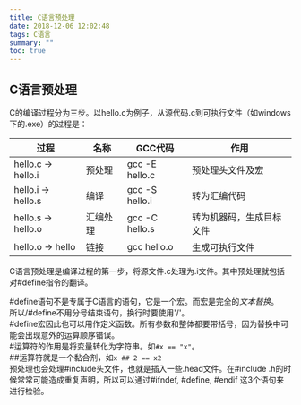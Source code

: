 ```yaml
---
title: C语言预处理
date: 2018-12-06 12:02:48
tags: C语言
summary: ""
toc: true
---
```


## C语言预处理

C的编译过程分为三步。以hello.c为例子，从源代码.c到可执行文件（如windows下的.exe）的过程是：

| 过程               | 名称     | GCC代码        | 作用                     |
| ------------------ | -------- | -------------- | ------------------------ |
| hello.c -> hello.i | 预处理   | gcc -E hello.c | 预处理头文件及宏         |
| hello.i -> hello.s | 编译     | gcc -S hello.i | 转为汇编代码             |
| hello.s -> hello.o | 汇编处理 | gcc -C hello.s | 转为机器码，生成目标文件 |
| hello.o -> hello   | 链接     | gcc  hello.o   | 生成可执行文件           |

C语言预处理是编译过程的第一步，将源文件.c处理为.i文件。其中预处理就包括对#define指令的翻译。

#define语句不是专属于C语言的语句，它是一个宏。而宏是完全的*文本替换*。  
所以/#define不用分号结束语句，换行时要使用'/'。  
#define宏因此也可以用作定义函数。所有参数和整体都要带括号，因为替换中可能会出现意外的运算顺序错误。  
#运算符的作用是将变量转化为字符串。如```#x == "x"```。  
##运算符就是一个黏合剂，如```x ## 2 == x2```  
预处理也会处理#include头文件，也就是插入一些.head文件。在#include .h的时候常常可能造成重复声明，所以可以通过#ifndef, #define, #endif 这3个语句来进行检验。
